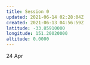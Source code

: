 ```yaml
---
title: Session 0
updated: 2021-06-14 02:28:04Z
created: 2021-06-13 04:56:59Z
latitude: -33.85910000
longitude: 151.20020000
altitude: 0.0000
---
```


24 Apr

